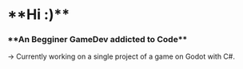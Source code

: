 <h1 allign= "center">**Hi :)**</h1>

<h3 allign= "center">**An Begginer GameDev addicted to Code**</h3>

→ Currently working on a single project of a game on Godot with C#.
